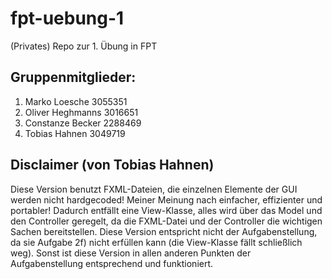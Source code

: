 # fpt-uebung-1
(Privates) Repo zur 1. Übung in FPT

## Gruppenmitglieder:
1. Marko Loesche      3055351
2. Oliver Heghmanns   3016651
3. Constanze Becker   2288469
4. Tobias Hahnen      3049719

## Disclaimer (von Tobias Hahnen)
Diese Version benutzt FXML-Dateien, die einzelnen Elemente der GUI werden nicht hardgecoded! Meiner Meinung nach einfacher, effizienter und portabler!
Dadurch entfällt eine View-Klasse, alles wird über das Model und den Controller geregelt, da die FXML-Datei und der Controller die wichtigen Sachen bereitstellen.
Diese Version entspricht nicht der Aufgabenstellung, da sie Aufgabe 2f) nicht erfüllen kann (die View-Klasse fällt schließlich weg). Sonst ist diese Version in allen anderen Punkten der Aufgabenstellung entsprechend und funktioniert.
